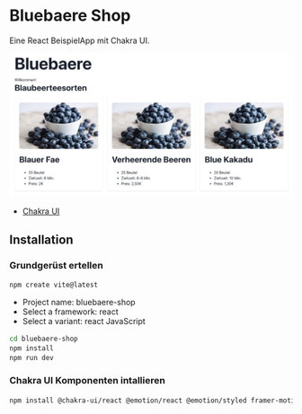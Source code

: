 # Bluebaere Shop 
Eine React BeispielApp mit Chakra UI.

![Bluebaere App Screenshot](bluebaereApp-screenshoot.png)


- [Chakra UI](https://chakra-ui.com/getting-started)

## Installation

### Grundgerüst ertellen
```bash
npm create vite@latest
```
- Project name: bluebaere-shop
- Select a framework: react
- Select a variant: react JavaScript

```bash
cd bluebaere-shop
npm install
npm run dev
```

### Chakra UI Komponenten intallieren
```bash
npm install @chakra-ui/react @emotion/react @emotion/styled framer-motion
```
